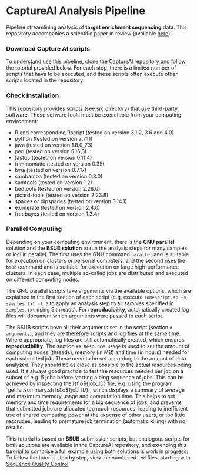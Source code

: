 # CaptureAl Analysis Pipeline
Pipeline streamlining analysis of **target enrichment sequencing** data. This repository accompanies a scientific paper in review (available [here](https://www.biorxiv.org/content/10.1101/2021.12.07.471551v1)).

### Download Capture Al scripts
To understand use this pipeline, clone the [CaptureAl repository](https://github.com/scrameri/CaptureAl) and follow the tutorial provided below. For each step, there is a limited number of scripts that have to be executed, and these scripts often execute other scripts located in the repository.

### Check Installation
This repository provides scripts (see [src](https://github.com/scrameri/CaptureAl/tree/master/src) directory) that use third-party software. These sofware tools must be executable from your computing environment:
- R and corresponding Rscript (tested on version 3.1.2, 3.6 and 4.0)
- python (tested on version 2.7.11)
- java (tested on version 1.8.0_73)
- perl (tested on version 5.16.3)
- fastqc (tested on version 0.11.4)
- trimmomatic (tested on version 0.35)
- bwa (tested on version 0.7.17)
- sambamba (tested on version 0.8.0)
- samtools (tested on version 1.2)
- bedtools (tested on version 2.28.0)
- picard-tools (tested on version 2.23.8)
- spades or dipspades (tested on version 3.14.1)
- exonerate (tested on version 2.4.0)
- freebayes (tested on version 1.3.4)

### Parallel Computing
Depending on your computing environment, there is the **GNU parallel** solution and the **BSUB solution** to run the analysis steps for many samples or loci in parallel. The first uses the GNU command `parallel` and is suitable for execution on clusters or personal computers, and the second uses the `bsub` command and is suitable for execution on large high-performance clusters. In each case, multiple so-called jobs are distributed and executed on different computing nodes.

The GNU parallel scripts take arguments via the available options, which are explained in the first section of each script (e.g. execute `somescript.sh -s samples.txt -t 5` to apply an analysis step to all samples specified in `samples.txt` using 5 threads). For **reproducibility**, automatically created log files will document which arguments were passed to each script.

The BSUB scripts have all their arguments set in the script (section `# arguments`), and they are therefore scripts and log files at the same time. Where appropriate, log files are still automatically created, which ensures **reproducibility**. The section `## Resource usage` is used to set the amount of computing nodes (threads), memory (in MB) and time (in hours) needed for each submitted job. These need to be set according to the amount of data analyzed. They should be as close as possible to the actual resources being used. It's always good practice to test the resources needed per job on a subset of e.g. 5 jobs before starting a bing sequence of jobs. This can be achieved by inspecting the lsf.o${job_ID} file, e.g. using the program `get.lsf.summary.sh lsf.o${job_ID}`, which displays a summary of average and maximum memory usage and computation time. This helps to set memory and time requirements for a big sequence of jobs, and prevents that submitted jobs are allocated too much resources, leading to inefficient use of shared computing power at the expense of other users, or too little resoruces, leading to premature job termination (automatic killing) with no results.

This tutorial is based on **BSUB** submission scripts, but analogous scripts for both solutions are available in the CaptureAl repository, and extending this turorial to comprise a full example using both solutions is work in progress. To follow the tutorial step by step, view the numbered `.md` files, starting with [Sequence Quality Control](https://github.com/scrameri/CaptureAl/blob/master/Step0.1_Sequence_Quality_Control.md).
